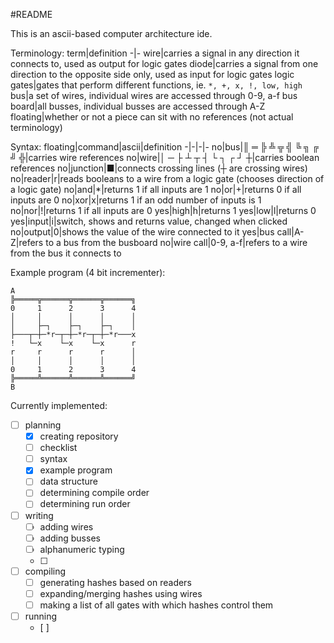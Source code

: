 #README

This is an ascii-based computer architecture ide.

Terminology:
term|definition
-|-
wire|carries a signal in any direction it connects to, used as output for logic gates
diode|carries a signal from one direction to the opposite side only, used as input for logic gates
logic gates|gates that perform different functions, ie. `*, +, x, !, low, high`
bus|a set of wires, individual wires are accessed through 0-9, a-f
bus board|all busses, individual busses are accessed through A-Z
floating|whether or not a piece can sit with no references (not actual terminology)


Syntax:
floating|command|ascii|definition
-|-|-|-
no|bus|║ ═ ╠ ╩ ╦ ╣ ╚ ╗ ╔ ╝ ╬|carries wire references
no|wire|│ ─ ├ ┴ ┬ ┤ └ ┐ ┌ ┘ ┼|carries boolean references
no|junction|■|connects crossing lines (┼ are crossing wires)
no|reader|r|reads booleans to a wire from a logic gate (chooses direction of a logic gate)
no|and|\*|returns 1 if all inputs are 1
no|or|+|returns 0 if all inputs are 0 
no|xor|x|returns 1 if an odd number of inputs is 1
no|nor|!|returns 1 if all inputs are 0 
yes|high|h|returns 1
yes|low|l|returns 0
yes|input|i|switch, shows and returns value, changed when clicked
no|output|0|shows the value of the wire connected to it
yes|bus call|A-Z|refers to a bus from the busboard
no|wire call|0-9, a-f|refers to a wire from the bus it connects to

Example program (4 bit incrementer):
```
A
╠═════╦══════╦══════╦══════╗
0     1      2      3      4
│     │      │      │      │
│     ├─┐    ├─┐    ├─┐    │
├───┬─┼─*r─┬─┼─*r─┬─┼─*r───x
!   └─x    └─x    └─x      r
r     r      r      r      │
│     │      │      │      │
0     1      2      3      4
╠═════╩══════╩══════╩══════╝
B
```

Currently implemented:
- [ ] planning
    - [x] creating repository
    - [ ] checklist
    - [ ] syntax
    - [x] example program
    - [ ] data structure
    - [ ] determining compile order
    - [ ] determining run order
- [ ] writing
    - [ ] adding wires
    - [ ] adding busses
    - [ ] alphanumeric typing
    - [ ] 
- [ ] compiling
    - [ ] generating hashes based on readers
    - [ ] expanding/merging hashes using wires
    - [ ] making a list of all gates with which hashes control them
    
- [ ] running
    - [ ] 
